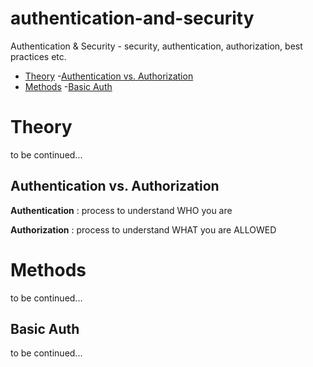 # authentication-and-security

Authentication & Security - security, authentication, authorization, best practices etc.

- [Theory](#theory)
	-[Authentication vs. Authorization](#authentication-authorization)
- [Methods](#methods)
	-[Basic Auth](#basic-auth)

# Theory

to be continued...

## Authentication vs. Authorization

**Authentication** : process to understand WHO you are

**Authorization** : process to understand WHAT you are ALLOWED

# Methods

to be continued...

## Basic Auth

to be continued...

